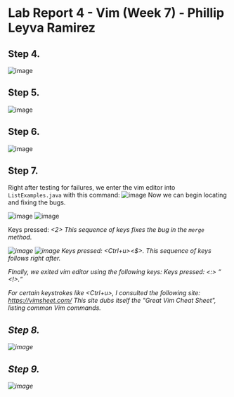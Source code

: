 # Lab Report 4 - Vim (Week 7) - Phillip Leyva Ramirez

## Step 4.
![image](https://github.com/pleyvaramirez/cse15l-lab-reports/assets/156385234/80a6a75f-5bf5-4dba-a3ae-02441f4d1ffd)


## Step 5.
![image](https://github.com/pleyvaramirez/cse15l-lab-reports/assets/156385234/1212241e-7b10-4db4-904f-50ff24798df3)


## Step 6.
![image](https://github.com/pleyvaramirez/cse15l-lab-reports/assets/156385234/94a8544f-2789-4749-af6d-e1d7dd14e206)


## Step 7.
Right after testing for failures, we enter the vim editor into `ListExamples.java` with this command:
![image](https://github.com/pleyvaramirez/cse15l-lab-reports/assets/156385234/65fc93df-2dd7-48c3-8170-9e241b8a33c3)
Now we can begin locating and fixing the bugs.

![image](https://github.com/pleyvaramirez/cse15l-lab-reports/assets/156385234/99bb9846-c815-4e93-81a1-89407063cc8b)
![image](https://github.com/pleyvaramirez/cse15l-lab-reports/assets/156385234/3413b092-a5d4-4e6d-b282-a002c4f1ea46)

Keys pressed: <l><x><i><2><esc>
This sequence of keys fixes the bug in the `merge` method.

![image](https://github.com/pleyvaramirez/cse15l-lab-reports/assets/156385234/d296888c-9161-4f8a-af5c-029963b4e496)
![image](https://github.com/pleyvaramirez/cse15l-lab-reports/assets/156385234/ae452305-6f65-4d4e-a2b1-81d00a17779c)
Keys pressed: <Ctrl+u><j><j><j><j><j><j><j><j><j><j><$><k><k><k><k><k><x><x><x>.
This sequence of keys follows right after.

FInally, we exited vim editor using the following keys:
Keys pressed: <:> <w> <q> <!>.

For certain keystrokes like <Ctrl+u>, I consulted the following site: https://vimsheet.com/
This site dubs itself the "Great Vim Cheat Sheet", listing common Vim commands.

## Step 8.
![image](https://github.com/pleyvaramirez/cse15l-lab-reports/assets/156385234/6f762042-828c-4c9b-87e2-33e816f17866)


## Step 9.
![image](https://github.com/pleyvaramirez/cse15l-lab-reports/assets/156385234/0ff7a3b0-bb0e-4ed0-8bbc-d2a8a6b99fa1)

